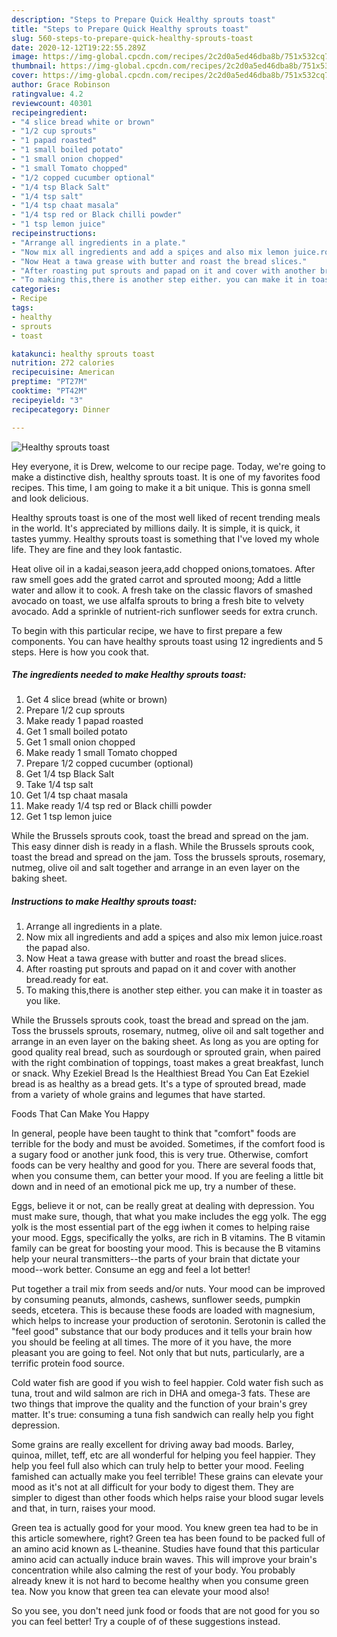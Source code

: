 ```yaml
---
description: "Steps to Prepare Quick Healthy sprouts toast"
title: "Steps to Prepare Quick Healthy sprouts toast"
slug: 560-steps-to-prepare-quick-healthy-sprouts-toast
date: 2020-12-12T19:22:55.289Z
image: https://img-global.cpcdn.com/recipes/2c2d0a5ed46dba8b/751x532cq70/healthy-sprouts-toast-recipe-main-photo.jpg
thumbnail: https://img-global.cpcdn.com/recipes/2c2d0a5ed46dba8b/751x532cq70/healthy-sprouts-toast-recipe-main-photo.jpg
cover: https://img-global.cpcdn.com/recipes/2c2d0a5ed46dba8b/751x532cq70/healthy-sprouts-toast-recipe-main-photo.jpg
author: Grace Robinson
ratingvalue: 4.2
reviewcount: 40301
recipeingredient:
- "4 slice bread white or brown"
- "1/2 cup sprouts"
- "1 papad roasted"
- "1 small boiled potato"
- "1 small onion chopped"
- "1 small Tomato chopped"
- "1/2 copped cucumber optional"
- "1/4 tsp Black Salt"
- "1/4 tsp salt"
- "1/4 tsp chaat masala"
- "1/4 tsp red or Black chilli powder"
- "1 tsp lemon juice"
recipeinstructions:
- "Arrange all ingredients in a plate."
- "Now mix all ingredients and add a spiçes and also mix lemon juice.roast the papad also."
- "Now Heat a tawa grease with butter and roast the bread slices."
- "After roasting put sprouts and papad on it and cover with another bread.ready for eat."
- "To making this,there is another step either. you can make it in toaster as you like."
categories:
- Recipe
tags:
- healthy
- sprouts
- toast

katakunci: healthy sprouts toast 
nutrition: 272 calories
recipecuisine: American
preptime: "PT27M"
cooktime: "PT42M"
recipeyield: "3"
recipecategory: Dinner

---
```



![Healthy sprouts toast](https://img-global.cpcdn.com/recipes/2c2d0a5ed46dba8b/751x532cq70/healthy-sprouts-toast-recipe-main-photo.jpg)

Hey everyone, it is Drew, welcome to our recipe page. Today, we're going to make a distinctive dish, healthy sprouts toast. It is one of my favorites food recipes. This time, I am going to make it a bit unique. This is gonna smell and look delicious.

Healthy sprouts toast is one of the most well liked of recent trending meals in the world. It's appreciated by millions daily. It is simple, it is quick, it tastes yummy. Healthy sprouts toast is something that I've loved my whole life. They are fine and they look fantastic.

Heat olive oil in a kadai,season jeera,add chopped onions,tomatoes. After raw smell goes add the grated carrot and sprouted moong; Add a little water and allow it to cook. A fresh take on the classic flavors of smashed avocado on toast, we use alfalfa sprouts to bring a fresh bite to velvety avocado. Add a sprinkle of nutrient-rich sunflower seeds for extra crunch.


To begin with this particular recipe, we have to first prepare a few components. You can have healthy sprouts toast using 12 ingredients and 5 steps. Here is how you cook that.

<!--inarticleads1-->

##### The ingredients needed to make Healthy sprouts toast:

1. Get 4 slice bread (white or brown)
1. Prepare 1/2 cup sprouts
1. Make ready 1 papad roasted
1. Get 1 small boiled potato
1. Get 1 small onion chopped
1. Make ready 1 small Tomato chopped
1. Prepare 1/2 copped cucumber (optional)
1. Get 1/4 tsp Black Salt
1. Take 1/4 tsp salt
1. Get 1/4 tsp chaat masala
1. Make ready 1/4 tsp red or Black chilli powder
1. Get 1 tsp lemon juice


While the Brussels sprouts cook, toast the bread and spread on the jam. This easy dinner dish is ready in a flash. While the Brussels sprouts cook, toast the bread and spread on the jam. Toss the brussels sprouts, rosemary, nutmeg, olive oil and salt together and arrange in an even layer on the baking sheet. 

<!--inarticleads2-->

##### Instructions to make Healthy sprouts toast:

1. Arrange all ingredients in a plate.
1. Now mix all ingredients and add a spiçes and also mix lemon juice.roast the papad also.
1. Now Heat a tawa grease with butter and roast the bread slices.
1. After roasting put sprouts and papad on it and cover with another bread.ready for eat.
1. To making this,there is another step either. you can make it in toaster as you like.


While the Brussels sprouts cook, toast the bread and spread on the jam. Toss the brussels sprouts, rosemary, nutmeg, olive oil and salt together and arrange in an even layer on the baking sheet. As long as you are opting for good quality real bread, such as sourdough or sprouted grain, when paired with the right combination of toppings, toast makes a great breakfast, lunch or snack. Why Ezekiel Bread Is the Healthiest Bread You Can Eat Ezekiel bread is as healthy as a bread gets. It&#39;s a type of sprouted bread, made from a variety of whole grains and legumes that have started. 

Foods That Can Make You Happy


In general, people have been taught to think that "comfort" foods are terrible for the body and must be avoided. Sometimes, if the comfort food is a sugary food or another junk food, this is very true. Otherwise, comfort foods can be very healthy and good for you. There are several foods that, when you consume them, can better your mood. If you are feeling a little bit down and in need of an emotional pick me up, try a number of these.

Eggs, believe it or not, can be really great at dealing with depression. You must make sure, though, that what you make includes the egg yolk. The egg yolk is the most essential part of the egg iwhen it comes to helping raise your mood. Eggs, specifically the yolks, are rich in B vitamins. The B vitamin family can be great for boosting your mood. This is because the B vitamins help your neural transmitters--the parts of your brain that dictate your mood--work better. Consume an egg and feel a lot better!

Put together a trail mix from seeds and/or nuts. Your mood can be improved by consuming peanuts, almonds, cashews, sunflower seeds, pumpkin seeds, etcetera. This is because these foods are loaded with magnesium, which helps to increase your production of serotonin. Serotonin is called the "feel good" substance that our body produces and it tells your brain how you should be feeling at all times. The more of it you have, the more pleasant you are going to feel. Not only that but nuts, particularly, are a terrific protein food source.

Cold water fish are good if you wish to feel happier. Cold water fish such as tuna, trout and wild salmon are rich in DHA and omega-3 fats. These are two things that improve the quality and the function of your brain's grey matter. It's true: consuming a tuna fish sandwich can really help you fight depression. 

Some grains are really excellent for driving away bad moods. Barley, quinoa, millet, teff, etc are all wonderful for helping you feel happier. They help you feel full also which can truly help to better your mood. Feeling famished can actually make you feel terrible! These grains can elevate your mood as it's not at all difficult for your body to digest them. They are simpler to digest than other foods which helps raise your blood sugar levels and that, in turn, raises your mood.

Green tea is actually good for your mood. You knew green tea had to be in this article somewhere, right? Green tea has been found to be packed full of an amino acid known as L-theanine. Studies have found that this particular amino acid can actually induce brain waves. This will improve your brain's concentration while also calming the rest of your body. You probably already knew it is not hard to become healthy when you consume green tea. Now you know that green tea can elevate your mood also!

So you see, you don't need junk food or foods that are not good for you so you can feel better! Try  a  couple of  of  these  suggestions  instead.

